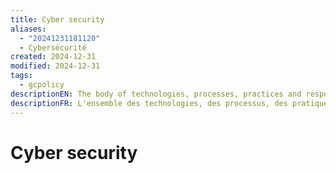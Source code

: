 ```yaml
---
title: Cyber security
aliases:
  - "20241231181120"
  - Cybersécurité
created: 2024-12-31
modified: 2024-12-31
tags:
  - gcpolicy
descriptionEN: The body of technologies, processes, practices and response and mitigation measures designed to protect electronic information and information infrastructure from mischief, unauthorized use, or disruption.
descriptionFR: L'ensemble des technologies, des processus, des pratiques, des réponses et des mesures d'atténuation ayant été conçus pour protéger l'information électronique et l'infrastructure de l'information contre tout malice, toute utilisation non autorisée ou toute interruption.
---
```

# Cyber security
